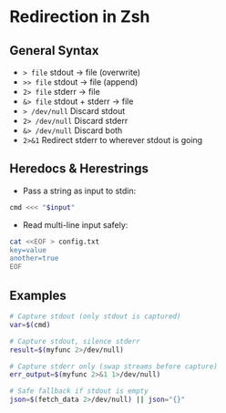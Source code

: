 # Redirection in Zsh

## General Syntax

- `> file`                       stdout -> file (overwrite)
- `>> file`                      stdout -> file (append)
- `2> file`                      stderr -> file
- `&> file`                      stdout + stderr -> file
- `> /dev/null`                  Discard stdout
- `2> /dev/null`                 Discard stderr
- `&> /dev/null`                 Discard both
- `2>&1`                         Redirect stderr to wherever stdout is going

## Heredocs & Herestrings

- Pass a string as input to stdin:
```sh
cmd <<< "$input"
```

- Read multi-line input safely:
```sh
cat <<EOF > config.txt
key=value
another=true
EOF
```

## Examples

```sh
# Capture stdout (only stdout is captured)
var=$(cmd)
```

```sh
# Capture stdout, silence stderr
result=$(myfunc 2>/dev/null)
```

```sh
# Capture stderr only (swap streams before capture)
err_output=$(myfunc 2>&1 1>/dev/null)
```

```sh
# Safe fallback if stdout is empty
json=$(fetch_data 2>/dev/null) || json="{}"
```
